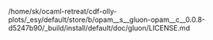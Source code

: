 /home/sk/ocaml-retreat/cdf-olly-plots/_esy/default/store/b/opam__s__gluon-opam__c__0.0.8-d5247b90/_build/install/default/doc/gluon/LICENSE.md